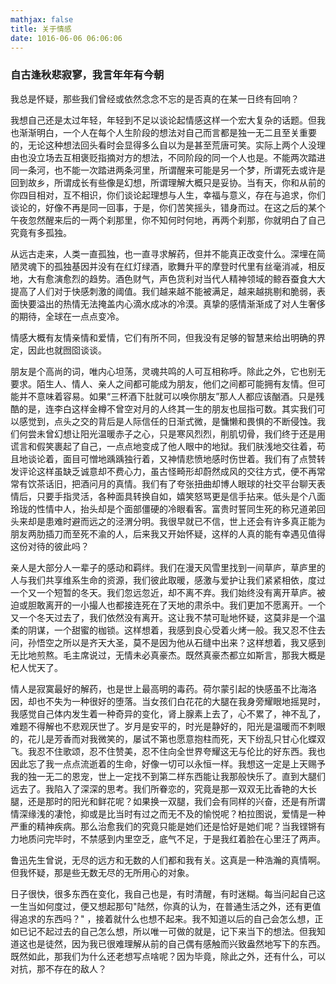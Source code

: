 ```yaml
---
mathjax: false
title: 关于情感
date: 1016-06-06 06:06:06
---
```


### 自古逢秋悲寂寥，我言年年有今朝

我总是怀疑，那些我们曾经或依然念念不忘的是否真的在某一日终有回响？

我想自己还是太过年轻，年轻到不足以谈论起情感这样一个宏大复杂的话题。但我也渐渐明白，一个人在每个人生阶段的想法对自己而言都是独一无二且至关重要的，无论这种想法回头看时会显得多么自以为是甚至荒唐可笑。实际上两个人没理由也没立场去互相褒贬指摘对方的想法，不同阶段的同一个人也是。不能两次踏进同一条河，也不能一次踏进两条河里，所谓醒来可能是另一个梦，所谓死去或许是回到故乡，所谓成长有些像是幻想，所谓理解大概只是妥协。当有天，你和从前的你四目相对，互不相识，你们谈论起理想与人生，幸福与意义，存在与追求，你们谈论的，好像不再是同一回事，于是，你们苦笑摇头，错身而过。在这之后的某个午夜忽然醒来后的一两个刹那里，你不知何时何地，再两个刹那，你就明白了自己究竟有多孤独。

从远古走来，人类一直孤独，也一直寻求解药，但并不能真正改变什么。深埋在简陋灵魂下的孤独基因并没有在红灯绿酒，歌舞升平的摩登时代里有丝毫消减，相反地，大有愈演愈烈的趋势。酒色财气，声色货利对当代人精神领域的鲸吞蚕食大大提高了人们对于快感刺激的阈值。我们越来越不能被满足，越来越挑剔和脆弱，表面快要溢出的热情无法掩盖内心滴水成冰的冷漠。真挚的感情渐渐成了对人生奢侈的期待，全球在一点点变冷。

情感大概有友情亲情和爱情，它们有所不同，但我没有足够的智慧来给出明确的界定，因此也就囫囵谈谈。

朋友是个高尚的词，唯内心坦荡，灵魂共鸣的人可互相称呼。除此之外，它也别无要求。陌生人、情人、亲人之间都可能成为朋友，他们之间都可能拥有友情。但可能并不意味着容易。如果“三杯酒下肚就可以唤你朋友”那人人都应该酗酒。只是残酷的是，连李白这样金樽不曾空对月的人终其一生的朋友也屈指可数。其实我们可以感觉到，点头之交的背后是人际信任的日渐式微，是慵懒和畏惧的不断侵蚀。我们何尝未曾幻想让阳光温暖赤子之心，只是寒风烈烈，削肌切骨，我们终于还是用谎言和假笑裹起了自己，一点点地变成了他人眼中的地狱。我们肤浅地交往着，苟且地谈论着，面目可憎地踽踽独行着，又神情悲愤地感时伤世着。我们有了点赞转发评论这样虽缺乏诚意却不费心力，虽古怪畸形却蔚然成风的交往方式，便不再常常有饮茶话旧，把酒问月的真情。我们有了夸张扭曲却博人眼球的社交平台聊天表情后，只要手指灵活，各种面具转换自如，嬉笑怒骂更是信手拈来。低头是个八面玲珑的性情中人，抬头却是个面部僵硬的冷眼看客。富贵时誓同生死的称兄道弟回头来却是患难时避而远之的泾渭分明。我很早就已不信，世上还会有许多真正能为朋友两肋插刀而至死不渝的人，后来我又开始怀疑，这样的人真的能有幸遇见值得这份对待的彼此吗？

亲人是大部分人一辈子的感动和羁绊。我们在漫天风雪里找到一间草庐，草庐里的人与我们共享维系生命的资源，我们彼此取暖，感激与爱护让我们紧紧相依，度过一个又一个短暂的冬天。我们忽远忽近，却不离不弃。我们始终没有离开草庐。被迫或胆敢离开的一小撮人也都接连死在了天地的肃杀中。我们更加不愿离开。一个又一个冬天过去了，我们依然没有离开。这让我不禁可耻地怀疑，这莫非是一个温柔的阴谋，一个甜蜜的枷锁。这样想着，我感到良心受着火烤一般。我又忍不住去问，孙悟空之所以是齐天大圣，莫不是因为他从石缝中出来？这样想着，我又感到无比地煎熬。毛主席说过，无情未必真豪杰。既然真豪杰都立如斯言，那我大概是杞人忧天了。

情人是寂寞最好的解药，也是世上最高明的毒药。荷尔蒙引起的快感虽不比海洛因，却也不失为一种很好的堕落。当女孩们白花花的大腿在我身旁耀眼地摇晃时，我感觉自己体内发生着一种奇异的变化，肾上腺素上去了，心不累了，神不乱了，难题不得解也不悲观厌世了。岁月是安平的，时光是静好的，阳光是温暖而不刺眼的，花儿是芳香而对我微笑的，屡试不第也愿意抱柱而死，天下纷乱只甘心化蝶双飞。我忍不住歌颂，忍不住赞美，忍不住向全世界夸耀这无与伦比的好东西。我也因此忘了我一点点流逝着的生命，好像一切可以永恒一样。我想这一定是上天赐予我的独一无二的恩宠，世上一定找不到第二样东西能让我那般快乐了。直到大腿们远去了。我陷入了深深的思考。我们所眷恋的，究竟是那一双双无比香艳的大长腿，还是那时的阳光和鲜花呢？如果换一双腿，我们会有同样的兴奋，还是有所谓情深缘浅的凄怆，抑或是比当时有过之而无不及的愉悦呢？柏拉图说，爱情是一种严重的精神疾病。那么治愈我们的究竟只能是她们还是恰好是她们呢？当我铿锵有力地质问完毕时，不禁感到内里空乏，底气不足，于是我红着脸在心里汪了两声。

鲁迅先生曾说，无尽的远方和无数的人们都和我有关。这真是一种浩瀚的真情啊。但我怀疑，那是些无数无尽的无所用心的对象。

日子很快，很多东西在变化，我自己也是，有时清醒，有时迷糊。每当问起自己这一生当如何度过，便又想起那句"陆然，你真的认为，在普通生活之外，还有更值得追求的东西吗？" ，接着就什么也想不起来。我不知道以后的自己会怎么想，正如已记不起过去的自己怎么想，所以唯一可做的就是，记下来当下的想法。但我知道这也是徒然，因为我已很难理解从前的自己偶有感触而兴致盎然地写下的东西。既然如此，那我们为什么还老想写点啥呢？因为毕竟，除此之外，还有什么，可以对抗，那不存在的敌人？

 